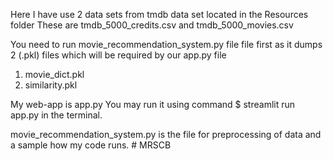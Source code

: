 Here I have use 2 data sets from tmdb data set located in the Resources folder
These are tmdb_5000_credits.csv and tmdb_5000_movies.csv

You need to run movie_recommendation_system.py file file first as it dumps 2 (.pkl) files which will be required by our app.py file
1. movie_dict.pkl
2. similarity.pkl

My web-app is app.py
You may run it using command $ streamlit run app.py in the terminal.

movie_recommendation_system.py is the file for preprocessing of data and a sample how my code runs.
#   M R S C B  
 